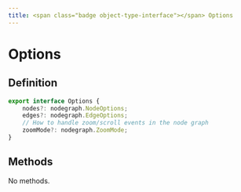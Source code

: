 ```yaml
---
title: <span class="badge object-type-interface"></span> Options
---
```

# <span class="badge object-type-interface"></span> Options

## Definition

```typescript
export interface Options {
	nodes?: nodegraph.NodeOptions;
	edges?: nodegraph.EdgeOptions;
	// How to handle zoom/scroll events in the node graph
	zoomMode?: nodegraph.ZoomMode;
}

```
## Methods

No methods.
